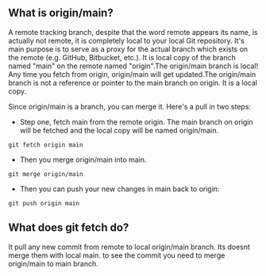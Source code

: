 ## What is origin/main?

A remote tracking branch, despite that the word remote appears its name, is actually not remote, it is completely local to your local Git repository. It's main purpose is to serve as a proxy for the actual branch which exists on the remote (e.g. GitHub, Bitbucket, etc.).
It is local copy of the branch named "main" on the remote named "origin".The origin/main branch is local! Any time you fetch from origin, origin/main will get updated.The origin/main branch is not a reference or pointer to the main branch on origin. It is a local copy.

Since origin/main is a branch, you can merge it. Here's a pull in two steps:

- Step one, fetch main from the remote origin. The main branch on origin will be fetched and the local copy will be named origin/main.

`git fetch origin main`

- Then you merge origin/main into main.

`git merge origin/main`

- Then you can push your new changes in main back to origin:

`git push origin main`

## What does git fetch do?
It pull any new commit from remote to local origin/main branch. Its doesnt merge them with local main. to see the commit you need to merge origin/main to main branch.